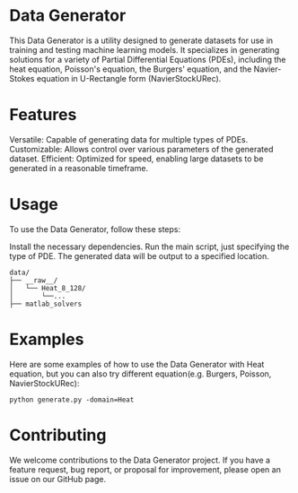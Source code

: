 # Data Generator
This Data Generator is a utility designed to generate datasets for use in training and testing machine learning models. It specializes in generating solutions for a variety of Partial Differential Equations (PDEs), including the heat equation, Poisson's equation, the Burgers' equation, and the Navier-Stokes equation in U-Rectangle form (NavierStockURec).

# Features
Versatile: Capable of generating data for multiple types of PDEs.
Customizable: Allows control over various parameters of the generated dataset.
Efficient: Optimized for speed, enabling large datasets to be generated in a reasonable timeframe.

# Usage
To use the Data Generator, follow these steps:

Install the necessary dependencies.
Run the main script, just specifying the type of PDE.
The generated data will be output to a specified location.
```
data/
├── __raw__/
│   └── Heat_8_128/
│       └──...
├── matlab_solvers
```

# Examples
Here are some examples of how to use the Data Generator with Heat equation, but you can also try different equation(e.g. Burgers, Poisson, NavierStockURec):
```
python generate.py -domain=Heat
```

# Contributing
We welcome contributions to the Data Generator project. If you have a feature request, bug report, or proposal for improvement, please open an issue on our GitHub page.
